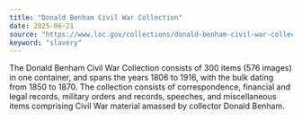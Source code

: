 ```yaml
---
title: "Donald Benham Civil War Collection"
date: 2025-06-21
source: "https://www.loc.gov/collections/donald-benham-civil-war-collection/about-this-collection/"
keyword: "slavery"
---
```


The Donald Benham Civil War Collection consists of 300 items (576 images) in one container, and spans the years 1806 to 1916, with the bulk dating from 1850 to 1870. The collection consists of correspondence, financial and legal records, military orders and records, speeches, and miscellaneous items comprising Civil War material amassed by collector Donald Benham.

